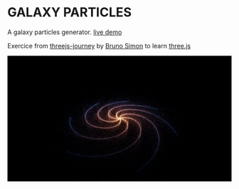 # GALAXY PARTICLES

A galaxy particles generator. [live demo](https://galaxy-particles-theta.vercel.app/)

Exercice from [threejs-journey](https://threejs-journey.xyz/) by [Bruno Simon](https://github.com/brunosimon) to learn [three.js](https://threejs.org/)

![GalaxyParticles](./GalaxyParticles.png "GalaxyParticles")
